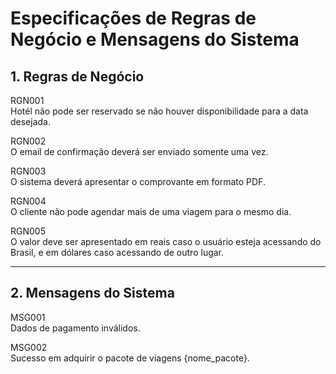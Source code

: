 # Especificações de Regras de Negócio e Mensagens do Sistema 

## 1. Regras de Negócio

RGN001  
Hotél não pode ser reservado se não houver disponibilidade para a data desejada.  

RGN002   
O email de confirmação deverá ser enviado somente uma vez.

RGN003  
O sistema deverá apresentar o comprovante em formato PDF. 

RGN004  
O cliente não pode agendar mais de uma viagem para o mesmo dia.

RGN005  
O valor deve ser apresentado em reais caso o usuário esteja acessando do Brasil, e em dólares caso acessando de outro lugar.


***

## 2. Mensagens do Sistema  

MSG001  
Dados de pagamento inválidos.  

MSG002  
Sucesso em adquirir o pacote de viagens {nome_pacote}.
